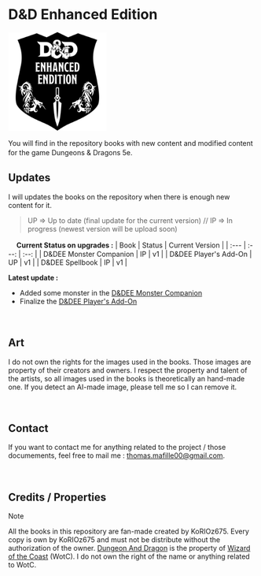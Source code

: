 # D&D Enhanced Edition

<img src="https://github.com/KoRIOz675/DnD_Enhanced_Edition/blob/main/D%26DEE.png" alt="Logo_D&DEE" width="200"/>

You will find in the repository books with new content and modified content for the game Dungeons & Dragons 5e.
ㅤ

## Updates

I will updates the books on the repository when there is enough new content for it.

> UP => Up to date (final update for the current version)  //  IP => In progress (newest version will be upload soon)

ㅤ
**Current Status on upgrades :**
| Book | Status | Current Version |
| :--- | :---: | :--: |
| D&DEE Monster Companion | IP | v1 |
| D&DEE Player's Add-On | UP | v1 |
| D&DEE Spellbook | IP | v1 |

**Latest update :**
- Added some monster in the [D&DEE Monster Companion](https://github.com/KoRIOz675/DnD_Enhanced_Edition/blob/main/D%26DEE%20%20-%20Monster%20Companion.pdf)
- Finalize the [D&DEE Player's Add-On](https://github.com/KoRIOz675/DnD_Enhanced_Edition/blob/main/D%26DEE%20-%20Player's%20Add-On.pdf)

ㅤ

## Art

I do not own the rights for the images used in the books. Those images are property of their creators and owners.
I respect the property and talent of the artists, so all images used in the books is theoretically an hand-made one. If you detect an AI-made image, please tell me so I can remove it.

ㅤ

## Contact

If you want to contact me for anything related to the project / those documements, feel free to mail me : thomas.mafille00@gmail.com.

ㅤ

## Credits / Properties

> [!NOTE]
> All the books in this repository are fan-made created by KoRIOz675.
> Every copy is own by KoRIOz675 and must not be distribute without the authorization of the owner.
> [Dungeon And Dragon](https://dnd.wizards.com) is the property of [Wizard of the Coast](https://company.wizards.com/) (WotC). I do not own the right of the name or anything related to WotC.